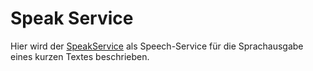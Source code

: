 # Speak Service


Hier wird der [SpeakService](./SpeakService.md) als Speech-Service für die Sprachausgabe eines kurzen Textes beschrieben.
